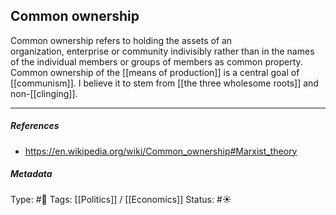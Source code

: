 ## Common ownership  # 

Common ownership refers to holding the assets of an organization, enterprise or community indivisibly rather than in the names of the individual members or groups of members as common property. Common ownership of the [[means of production]] is a central goal of [[communism]]. I believe it to stem from [[the three wholesome roots]] and non-[[clinging]].

___

##### References

- https://en.wikipedia.org/wiki/Common_ownership#Marxist_theory

##### Metadata

Type: #🔴 
Tags: [[Politics]] / [[Economics]]
Status: #☀️ 